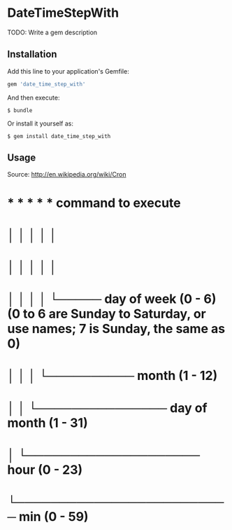 # DateTimeStepWith

TODO: Write a gem description

## Installation

Add this line to your application's Gemfile:

```ruby
gem 'date_time_step_with'
```

And then execute:

    $ bundle

Or install it yourself as:

    $ gem install date_time_step_with

## Usage

Source: http://en.wikipedia.org/wiki/Cron

 # * * * * *  command to execute
 # │ │ │ │ │
 # │ │ │ │ │
 # │ │ │ │ └───── day of week (0 - 6) (0 to 6 are Sunday to Saturday, or use names; 7 is Sunday, the same as 0)
 # │ │ │ └────────── month (1 - 12)
 # │ │ └─────────────── day of month (1 - 31)
 # │ └──────────────────── hour (0 - 23)
 # └───────────────────────── min (0 - 59)